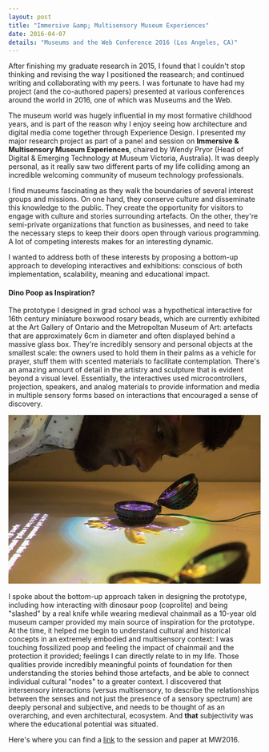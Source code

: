 ```yaml
---
layout: post
title: "Immersive &amp; Multisensory Museum Experiences"
date: 2016-04-07
details: "Museums and the Web Conference 2016 (Los Angeles, CA)"
---
```


After finishing my graduate research in 2015, I found that I couldn't stop thinking and revising the way I positioned the reasearch; and continued writing and collaborating with my peers. I was fortunate to have had my project (and the co-authored papers) presented at various conferences around the world in 2016, one of which was Museums and the Web. 

The museum world was hugely influential in my most formative childhood years, and is part of the reason why I enjoy seeing how architecture and digital media come together through Experience Design. I presented my major research project as part of a panel and session on <strong>Immersive &amp; Multisensory Museum Experiences</strong>, chaired by Wendy Pryor (Head of Digital &amp; Emerging Technology at Museum Victoria, Australia). It was deeply personal, as it really saw two different parts of my life colliding among an incredible welcoming community of museum technology professionals.

I find museums fascinating as they walk the boundaries of several interest groups and missions. On one hand, they conserve culture and disseminate this knowledge to the public. They create the opportunity for visitors to engage with culture and stories surrounding artefacts. On the other, they're semi-private organizations that function as businesses, and need to take the necessary steps to keep their doors open through various programming. A lot of competing interests makes for an interesting dynamic. 

I wanted to address both of these interests by proposing a bottom-up approach to developing interactives and exhibitions: conscious of both implementation, scalability, meaning and educational impact.

<div class="col-xs-12 col-md-8 col-md-offset-2 col-xl-8 col-xl-offset-2">
	<h4>Dino Poop as Inspiration?</h4>
</div>

The prototype I designed in grad school was a hypothetical interactive for 16th century miniature boxwood rosary beads, which are currently exhibited at the Art Gallery of Ontario and the Metropoltan Museum of Art: artefacts that are approximately 6cm in diameter and often displayed behind a massive glass box. They're incredibly sensory and personal objects at the smallest scale: the owners used to hold them in their palms as a vehicle for prayer, stuff them with scented materials to facilitate contemplation. There's an amazing amount of detail in the artistry and sculpture that is evident beyond a visual level. Essentially, the interactives used microcontrollers, projection, speakers, and analog materials to provide information and media in multiple sensory forms based on interactions that encouraged a sense of discovery.

<p><img src="/assets/images/projects/thesis/1.jpg"></p>

I spoke about the bottom-up approach taken in designing the prototype, including how interacting with dinosaur poop (coprolite) and being "slashed" by a real knife while wearing medieval chainmail as a 10-year old museum camper provided my main source of inspiration for the prototype. At the time, it helped me begin to understand cultural and historical concepts in an extremely embodied and multisensory context: I was touching fossilized poop and feeling the impact of chainmail and the protection it provided; feelings I can directly relate to in my life. Those qualities provide incredibly meaningful points of foundation for then understanding the stories behind those artefacts, and be able to connect individual cultural "nodes" to a greater context. I discovered that intersensory interactions (versus multisensory, to describe the relationships between the senses and not just the presence of a sensory spectrum) are deeply personal and subjective, and needs to be thought of as an overarching, and even architectural, ecosystem. And <italic><strong>that</strong></italic> subjectivity was where the educational potential was situated.

Here's where you can find a <a href="http://mw2016.museumsandtheweb.com/session/immersive-and-multi-sensory-museum-experiences/" target="_blank">link</a> to the session and paper at MW2016. 
